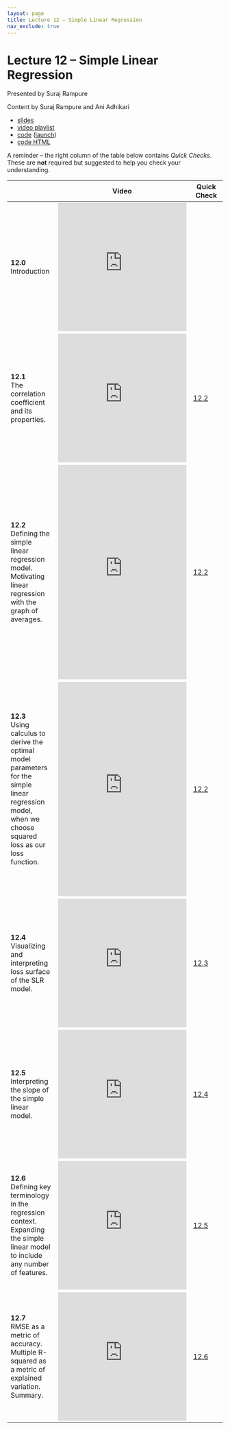 ```yaml
---
layout: page
title: Lecture 12 – Simple Linear Regression
nav_exclude: true
---
```


# Lecture 12 – Simple Linear Regression

Presented by Suraj Rampure

Content by Suraj Rampure and Ani Adhikari

- [slides](https://docs.google.com/presentation/d/1jp-w5-BtagpTJH_F1KQ7aT_A5CPHIS0J4yF_vR3ubE4/edit?usp=sharing) 
- [video playlist](https://www.youtube.com/playlist?list=PLQCcNQgUcDfqdg_WubE2qBPnSLSu1i5Pz)
- [code](https://github.com/DS-100/su21/tree/main/lec/lec12) ([launch](https://data100.datahub.berkeley.edu/hub/user-redirect/git-sync?repo=https://github.com/DS-100/su21&subPath=lec/lec12/&branch=main))
- [code HTML](../../resources/assets/lectures/lec12/lec12.html)

A reminder – the right column of the table below contains _Quick Checks_. These are **not** required but suggested to help you check your understanding.

<table>
<colgroup>
<col style="width: 25%" />
<col style="width: 25%" />
<col style="width: 25%" />
</colgroup>
<thead>
<tr class="header">
<th></th>
<th>Video</th>
<th>Quick Check</th>
</tr>
</thead>
<tbody>
<tr>
<td><strong>12.0</strong> <br>Introduction</td>
<td><iframe width="300" height="300" height src="https://www.youtube.com/embed/H9R3hjlYms0" frameborder="0" allow="accelerometer; autoplay; encrypted-media; gyroscope; picture-in-picture" allowfullscreen></iframe></td>
<td></td>
</tr>
<tr>
<td><strong>12.1</strong> <br>The correlation coefficient and its properties.</td>
<td><iframe width="300" height="300" height src="https://www.youtube.com/embed/vo9ey0DL1nk" frameborder="0" allow="accelerometer; autoplay; encrypted-media; gyroscope; picture-in-picture" allowfullscreen></iframe></td>
<td><a href="https://docs.google.com/forms/d/e/1FAIpQLSemqrkIXO-BPGEFsY3hYOx9nIJMtePnzzTxvXk75wj2dbpYGg/viewform" target="\_blank">12.2</a></td>
</tr>
<tr>
<td><strong>12.2</strong> <br>Defining the simple linear regression model. Motivating linear regression with the graph of averages.</td>
<td><iframe width="300" height="500" height src="https://www.youtube.com/embed/crDa6Y34r3A" frameborder="0" allow="accelerometer; autoplay; encrypted-media; gyroscope; picture-in-picture" allowfullscreen></iframe></td>
<td><a href="https://docs.google.com/forms/d/e/1FAIpQLSfXGIPWic8D4XbF4PLHvQdlLpR4Vunb6zZnb9Jgf-MSelOTpw/viewform" target="\_blank">12.2</a></td>
</tr>
<tr>
<td><strong>12.3</strong> <br>Using calculus to derive the optimal model parameters for the simple linear regression model, when we choose squared loss as our loss function.</td>
<td><iframe width="300" height="500" height src="https://www.youtube.com/embed/7hVK78Ir618" frameborder="0" allow="accelerometer; autoplay; encrypted-media; gyroscope; picture-in-picture" allowfullscreen></iframe></td>
<td><a href="https://docs.google.com/forms/d/e/1FAIpQLSdqvGRMl4j8HobKbLvF1ySG7L-jA8SGfyAZALIf383gq80rUg/viewform" target="\_blank">12.2</a></td>
</tr>
<tr>
<td><strong>12.4</strong> <br>Visualizing and interpreting loss surface of the SLR model.</td>
<td><iframe width="300" height="300" height src="https://www.youtube.com/embed/K3e19T_Z9JU" frameborder="0" allow="accelerometer; autoplay; encrypted-media; gyroscope; picture-in-picture" allowfullscreen></iframe></td>
<td><a href="https://docs.google.com/forms/d/e/1FAIpQLSeDA1q5twze8RJxy1YBBhLJIJrKKZQ44fe10QwwyyMQ2UVo-Q/viewform" target="\_blank">12.3</a></td>
</tr>
<tr>
<td><strong>12.5</strong> <br>Interpreting the slope of the simple linear model. </td>
<td><iframe width="300" height="300" height src="https://www.youtube.com/embed/dKI_lDXDzvI" frameborder="0" allow="accelerometer; autoplay; encrypted-media; gyroscope; picture-in-picture" allowfullscreen></iframe></td>
<td><a href="https://docs.google.com/forms/d/e/1FAIpQLSf8xtpXvOao30f92v03DmdMQeg8OtMSJQQR-1dwUmlK3T-kOw/viewform" target="\_blank">12.4</a></td>
</tr>
<tr>
<td><strong>12.6</strong> <br>Defining key terminology in the regression context. Expanding the simple linear model to include any number of features.</td>
<td><iframe width="300" height="300" height src="https://www.youtube.com/embed/LHbuY63Bh_0" frameborder="0" allow="accelerometer; autoplay; encrypted-media; gyroscope; picture-in-picture" allowfullscreen></iframe></td>
<td><a href="https://docs.google.com/forms/d/e/1FAIpQLSf31gfd-XNu2ll-FrWedu3hw5iH1x8YnkRMicc5Ww2NsvCtWA/viewform" target="\_blank">12.5</a></td>
</tr>
<tr>
<td><strong>12.7</strong> <br>RMSE as a metric of accuracy. Multiple R-squared as a metric of explained variation. Summary.</td>
<td><iframe width="300" height="300" height src="https://www.youtube.com/embed/1jLglngUYUM" frameborder="0" allow="accelerometer; autoplay; encrypted-media; gyroscope; picture-in-picture" allowfullscreen></iframe></td>
<td><a href="https://docs.google.com/forms/d/e/1FAIpQLScm2n1LNL8jVgs3AknX4rjkl9BlEa-PQuti4CpRHIXgqN5mtQ/viewform" target="\_blank">12.6</a></td>
</tr>
